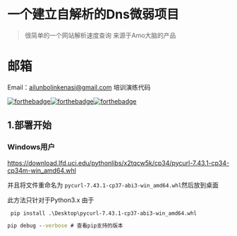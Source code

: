 # 一个建立自解析的Dns微弱项目

> 很简单的一个网站解析速度查询
> 来源于Amo大脑的产品  

# 邮箱

Email：ailunbolinkenasi@gmail.com
培训演练代码

[![forthebadge](https://forthebadge.com/images/badges/built-with-love.svg)](https://forthebadge.com)[![forthebadge](https://forthebadge.com/images/badges/uses-git.svg)](https://forthebadge.com)[![forthebadge](https://forthebadge.com/images/badges/made-with-python.svg)](https://forthebadge.com)

## 1.部署开始

### Windows用户

https://download.lfd.uci.edu/pythonlibs/x2tqcw5k/cp34/pycurl-7.43.1-cp34-cp34m-win_amd64.whl

并且将文件重命名为 `pycurl-7.43.1-cp37-abi3-win_amd64.whl`然后放到桌面

此方法只针对于Python3.x 由于

```cmd
 pip install .\Desktop\pycurl-7.43.1-cp37-abi3-win_amd64.whl 
```

```cmd
pip debug --verbose # 查看pip支持的版本
```

